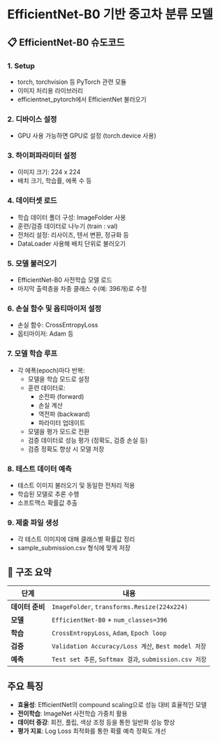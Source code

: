 # EfficientNet-B0 기반 중고차 분류 모델

## 📋 EfficientNet-B0 슈도코드

### 1. **Setup**
   * torch, torchvision 등 PyTorch 관련 모듈
   * 이미지 처리용 라이브러리
   * efficientnet_pytorch에서 EfficientNet 불러오기

### 2. **디바이스 설정**
   * GPU 사용 가능하면 GPU로 설정 (torch.device 사용)

### 3. **하이퍼파라미터 설정**
   * 이미지 크기: 224 x 224
   * 배치 크기, 학습률, 에폭 수 등

### 4. **데이터셋 로드**
   * 학습 데이터 폴더 구성: ImageFolder 사용
   * 훈련/검증 데이터로 나누기 (train : val)
   * 전처리 설정: 리사이즈, 텐서 변환, 정규화 등
   * DataLoader 사용해 배치 단위로 불러오기

### 5. **모델 불러오기**
   * EfficientNet-B0 사전학습 모델 로드
   * 마지막 출력층을 차종 클래스 수(예: 396개)로 수정

### 6. **손실 함수 및 옵티마이저 설정**
   * 손실 함수: CrossEntropyLoss
   * 옵티마이저: Adam 등

### 7. **모델 학습 루프**
   * 각 에폭(epoch)마다 반복:
      * 모델을 학습 모드로 설정
      * 훈련 데이터로:
         * 순전파 (forward)
         * 손실 계산
         * 역전파 (backward)
         * 파라미터 업데이트
      * 모델을 평가 모드로 전환
      * 검증 데이터로 성능 평가 (정확도, 검증 손실 등)
      * 검증 정확도 향상 시 모델 저장

### 8. **테스트 데이터 예측**
   * 테스트 이미지 불러오기 및 동일한 전처리 적용
   * 학습된 모델로 추론 수행
   * 소프트맥스 확률값 추출

### 9. **제출 파일 생성**
   * 각 테스트 이미지에 대해 클래스별 확률값 정리
   * sample_submission.csv 형식에 맞게 저장

## 📌 구조 요약

| 단계 | 내용 |
|------|------|
| **데이터 준비** | `ImageFolder`, `transforms.Resize(224x224)` |
| **모델** | `EfficientNet-B0` + `num_classes=396` |
| **학습** | `CrossEntropyLoss`, `Adam`, `Epoch loop` |
| **검증** | `Validation Accuracy/Loss 계산`, `Best model 저장` |
| **예측** | `Test set 추론`, `Softmax 결과`, `submission.csv 저장` |

## 주요 특징

- **효율성**: EfficientNet의 compound scaling으로 성능 대비 효율적인 모델
- **전이학습**: ImageNet 사전학습 가중치 활용
- **데이터 증강**: 회전, 플립, 색상 조정 등을 통한 일반화 성능 향상
- **평가 지표**: Log Loss 최적화를 통한 확률 예측 정확도 개선